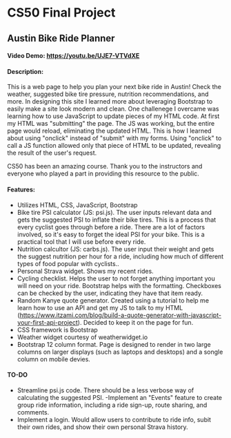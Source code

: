 # CS50 Final Project
## Austin Bike Ride Planner

#### Video Demo: https://youtu.be/UJE7-VTVdXE

#### Description:
This is a web page to help you plan your next bike ride in Austin! Check the weather, suggested bike tire pressure, nutrition recommendations, and more. In designing this site I learned more about leveraging Bootstrap to easily make a site look modern and clean. One challenege I overcame was learning how to use JavaScript to update pieces of my HTML code. At first my HTML was "submitting" the page. The JS was working, but the entire page would reload, eliminating the updated HTML. This is how I learned about using "onclick" instead of "submit" with my forms. Using "onclick" to call a JS function allowed only that piece of HTML to be updated, revealing the result of the user's request.

CS50 has been an amazing course. Thank you to the instructors and everyone who played a part in providing this resource to the public.

#### Features:
- Utilizes HTML, CSS, JavaScript, Bootstrap
- Bike tire PSI calculator (JS: psi.js). The user inputs relevant data and gets the suggested PSI to inflate their bike tires. This is a process that every cyclist goes through before a ride. There are a lot of factors involved, so it's easy to forget the ideal PSI for your bike. This is a practical tool that I will use before every ride.
- Nutrition calcultor (JS: carbs.js). The user input their weight and gets the suggest nutrition per hour for a ride, including how much of different types of food popular with cyclists..
- Personal Strava widget. Shows my recent rides. 
- Cycling checklist. Helps the user to not forget anything important you will need on your ride. Bootstrap helps with the formatting. Checkboxes can be checked by the user, indicating they have that item ready.
- Random Kanye quote generator. Created using a tutorial to help me learn how to use an API and get my JS to talk to my HTML (https://www.itzami.com/blog/build-a-quote-generator-with-javascript-your-first-api-project). Decided to keep it on the page for fun.
- CSS framework is Bootstrap
- Weather widget courtesy of weatherwidget.io
- Bootstrap 12 column format. Page is designed to render in two large columns on larger displays (such as laptops and desktops) and a songle column on mobile devies.

#### TO-DO
- Streamline psi.js code. There should be a less verbose way of calculating the suggested PSI.
-Implement an "Events" feature to create group ride information, including a ride sign-up, route sharing, and comments.
- Implement a login. Would allow users to contribute to ride info, subit their own rides, and show their own personal Strava history.
